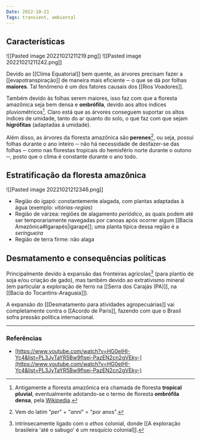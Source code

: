 ```yaml
---
Date: 2022-10-21
Tags: transient, ambiental
---
```

## Características
![[Pasted image 20221021211219.png]]  ![[Pasted image 20221021211242.png]]

Devido ao [[Clima Equatorial]] bem quente, as árvores precisam fazer a [[evapotranspiração]] de maneira mais eficiente ─ o que se dá por folhas **maiores**. Tal fenômeno é um dos fatores causais dos [[Rios Voadores]].

Também devido às folhas serem maiores, isso faz com que a floresta amazônica seja bem densa e **ombrófila**, devido aos altos índices pluviométricos[^1]. Claro está que as árvores conseguem suportar os altos índices de umidade, tanto do ar quanto do solo, o que faz com que sejam **higrófitas** (adaptadas à umidade).

Além disso, as árvores da floresta amazônica são **perenes**[^2], ou seja, possui folhas durante o ano inteiro ─ não há necessidade de desfazer-se das folhas ─ como nas florestas tropicais do hemisfério norte durante o outono ─, posto que o clima é constante durante o ano todo.

## Estratificação da floresta amazônica
![[Pasted image 20221021212346.png]]

- Região do igapó: constantemente alagada, com plantas adaptadas à água (exemplo: *vitórias-regias*)
- Região de várzea: regiões de alagamento *periódico*, as quais podem até ser temporariamente navegadas por canoas após ocorrer algum [[Bacia Amazônica#Igarapés|igarapé]]; uma planta típica dessa região é a *seringueira*
- Região de terra firme: não alaga

## Desmatamento e consequências políticas
Principalmente devido à expansão das fronteiras agrícolas[^3] (para plantio de soja e/ou criação de gado), mas também devido ao extrativismo mineral (em particular a exploração de ferro na [[Serra dos Carajás (PA)]], na [[Bacia do Tocantins-Araguaia]]).

A expansão do [[Desmatamento para atividades agropecuárias]] vai completamente contra o [[Acordo de Paris]], fazendo com que o Brasil sofra pressão política internacional.

---
### Referências
- [https://www.youtube.com/watch?v=HG0elHI-Yc4&list=PL3JyTaYR5Bw9flsei-PazEN2cn2gVEky-](https://www.youtube.com/watch?v=HG0elHI-Yc4&list=PL3JyTaYR5Bw9flsei-PazEN2cn2gVEky-)

[^1]: Antigamente a floresta amazônica era chamada de floresta **tropical pluvial**, eventualmente adotando-se o termo de floresta **ombrófila densa**, pela [Wikipedia](https://pt.wikipedia.org/wiki/Floresta_ombr%C3%B3fila_densa). 
[^2]: Vem do latim "*per*" + "*anni*" = "por anos".
[^3]: intrinsecamente ligado com o *ethos* colonial, donde [[A exploração brasileira 'até o sabugo' é um resquício colonial]].